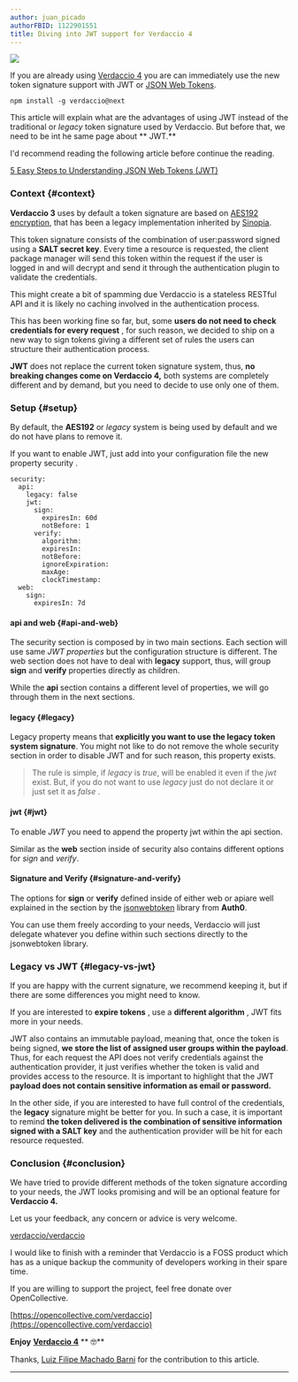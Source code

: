 ```yaml
---
author: juan_picado
authorFBID: 1122901551
title: Diving into JWT support for Verdaccio 4
---
```


![](https://cdn.verdaccio.dev/blog/1_t9d16DIcJg_-dEg0X_qTWg.png)

If you are already using [Verdaccio 4](https://github.com/verdaccio/verdaccio) you are can immediately use the new token signature support with JWT or [JSON Web Tokens](https://github.com/auth0/node-jsonwebtoken).

```
npm install -g verdaccio@next
```

This article will explain what are the advantages of using JWT instead of the traditional or _legacy_ token signature used by Verdaccio. But before that, we need to be int he same page about ** JWT.**

I'd recommend reading the following article before continue the reading.

[5 Easy Steps to Understanding JSON Web Tokens (JWT)](https://medium.com/vandium-software/5-easy-steps-to-understanding-json-web-tokens-jwt-1164c0adfcec)

<!--truncate-->

### Context {#context}

**Verdaccio 3** uses by default a token signature are based on [AES192 encryption](https://en.wikipedia.org/wiki/Advanced_Encryption_Standard), that has been a legacy implementation inherited by [Sinopia](https://www.npmjs.com/package/sinopia).

This token signature consists of the combination of user:password signed using a **SALT secret key**. Every time a resource is requested, the client package manager will send this token within the request if the user is logged in and will decrypt and send it through the authentication plugin to validate the credentials.

This might create a bit of spamming due Verdaccio is a stateless RESTful API and it is likely no caching involved in the authentication process.

This has been working fine so far, but, some **users do not need to check credentials for every request** , for such reason, we decided to ship on a new way to sign tokens giving a different set of rules the users can structure their authentication process.

**JWT** does not replace the current token signature system, thus, **no breaking changes come on Verdaccio 4,** both systems are completely different and by demand, but you need to decide to use only one of them.

### Setup {#setup}

By default, the **AES192** or _legacy_ system is being used by default and we do not have plans to remove it.

If you want to enable JWT, just add into your configuration file the new property security .

```
security:
  api:
    legacy: false
    jwt:
      sign:
        expiresIn: 60d
        notBefore: 1
      verify:
        algorithm:
        expiresIn:
        notBefore:
        ignoreExpiration:
        maxAge:
        clockTimestamp:
  web:
    sign:
      expiresIn: 7d
```

#### api and web {#api-and-web}

The security section is composed by in two main sections. Each section will use same _JWT properties_ but the configuration structure is different. The web section does not have to deal with **legacy** support, thus, will group **sign** and **verify** properties directly as children.

While the **api** section contains a different level of properties, we will go through them in the next sections.

#### legacy {#legacy}

Legacy property means that **explicitly you want to use the legacy token system signature**. You might not like to do not remove the whole security section in order to disable JWT and for such reason, this property exists.

> The rule is simple, if _legacy_ is _true_, will be enabled it even if the _jwt_ exist. But, if you do not want to use _legacy_ just do not declare it or just set it as _false_ .

#### jwt {#jwt}

To enable _JWT_ you need to append the property jwt within the api section.

Similar as the **web** section inside of security also contains different options for _sign_ and _verify_.

#### Signature and Verify {#signature-and-verify}

The options for **sign** or **verify** defined inside of either web or apiare well explained in the section by the [jsonwebtoken](https://github.com/auth0/node-jsonwebtoken#usage) library from **Auth0**.

You can use them freely according to your needs, Verdaccio will just delegate whatever you define within such sections directly to the jsonwebtoken library.

### Legacy vs JWT {#legacy-vs-jwt}

If you are happy with the current signature, we recommend keeping it, but if there are some differences you might need to know.

If you are interested to **expire tokens** , use a **different algorithm** , JWT fits more in your needs.

JWT also contains an immutable payload, meaning that, once the token is being signed, **we store the list of assigned user groups within the payload**. Thus, for each request the API does not verify credentials against the authentication provider, it just verifies whether the token is valid and provides access to the resource. It is important to highlight that the JWT **payload does not contain sensitive information as email or password.**

In the other side, if you are interested to have full control of the credentials, the **legacy** signature might be better for you. In such a case, it is important to remind **the token delivered is the combination of sensitive information signed with a SALT key** and the authentication provider will be hit for each resource requested.

### Conclusion {#conclusion}

We have tried to provide different methods of the token signature according to your needs, the JWT looks promising and will be an optional feature for **Verdaccio 4.**

Let us your feedback, any concern or advice is very welcome.

[verdaccio/verdaccio](https://github.com/verdaccio/verdaccio)

I would like to finish with a reminder that Verdaccio is a FOSS product which has as a unique backup the community of developers working in their spare time.

If you are willing to support the project, feel free donate over OpenCollective.

[https://opencollective.com/verdaccio](https://opencollective.com/verdaccio)

**Enjoy** [**Verdaccio 4**](https://github.com/verdaccio/verdaccio) ** 🤓**

Thanks, [Luiz Filipe Machado Barni](https://medium.com/u/34137e4bcaf7) for the contribution to this article.

---
